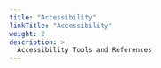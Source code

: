```yaml
---
title: "Accessibility"
linkTitle: "Accessibility"
weight: 2
description: >
  Accessibility Tools and References
---
```


